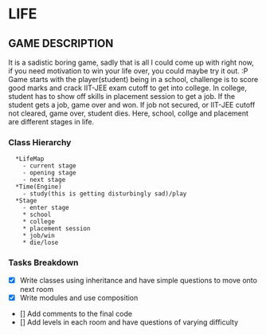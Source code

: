# LIFE

## GAME DESCRIPTION
It is a sadistic boring game, sadly that is all I could come up with right now, if you need motivation to win your life over, you could maybe try it out. :P
Game starts with the player(student) being in a school, challenge is to score good marks and crack IIT-JEE exam cutoff to get into college.
In college, student has to show off skills in placement session to get a job.
If the student gets a job, game over and won.
If job not secured, or IIT-JEE cutoff not cleared, game over, student dies.
Here, school, collge and placement are different stages in life.

### Class Hierarchy

```
  *LifeMap
    - current stage
    - opening stage
    - next stage
  *Time(Engine)
    - study(this is getting disturbingly sad)/play
  *Stage
    - enter stage
    * school
    * college
    * placement session
    * job/win
    * die/lose

  ```  


### Tasks Breakdown

- [x] Write classes using inheritance and have simple questions to move onto next room  
- [x] Write modules and use composition  
- [] Add comments to the final code
- [] Add levels in each room and have questions of varying difficulty
